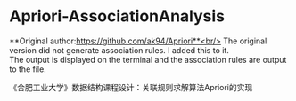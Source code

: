 # Apriori-AssociationAnalysis
**Original author:https://github.com/ak94/Apriori**<br/>
The original version did not generate association rules. I added this to it.<br/>
The output is displayed on the terminal and the association rules are output to the file.<br/>

《合肥工业大学》数据结构课程设计：关联规则求解算法Apriori的实现
